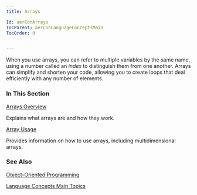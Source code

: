 ```yaml
---
title: Arrays

Id: aerConArrays
TocParent: aerConLanguageConceptsMain
TocOrder: 0


---
```


When you use arrays, you can refer to multiple variables by the same name, using a number called an *index* to distinguish them from one another. Arrays can simplify and shorten your code, allowing you to create loops that deal efficiently with any number of elements. 

### In This Section

[Arrays Overview](aerConArraysOverview.html)

Explains what arrays are and how they work.


[Array 	Usage](aerConArraysUsage.html)

Provides information on how to use arrays, including multidimensional arrays.


### See Also
[Object-Oriented Programming](aerConObjectOrientedProgramming.html)

[Language Concepts Main Topics](aerConLanguageConceptsMain.html) 
